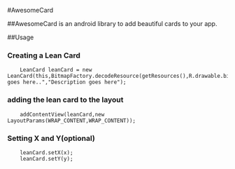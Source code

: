#AwesomeCard

##AwesomeCard is an android library to add beautiful cards to your app.


##Usage

### Creating a Lean Card
```
    LeanCard leanCard = new LeanCard(this,BitmapFactory.decodeResource(getResources(),R.drawable.bitmap),"Title goes here..","Description goes here");
```

### adding the lean card to the layout

```
    addContentView(leanCard,new LayoutParams(WRAP_CONTENT,WRAP_CONTENT));
```

### Setting X and Y(optional)

```
    leanCard.setX(x);
    leanCard.setY(y);
```

